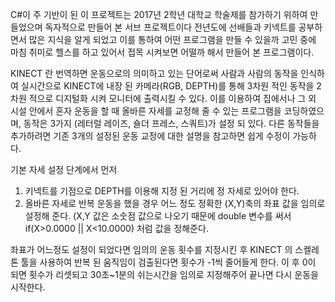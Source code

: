 C#이 주 기반이 된 이 프로젝트는 2017년 2학년 대학교 학술제를 참가하기 위하여 만들었으며 독자적으로 만들어 본 서브 프로젝트이다
전년도에 선배들과 키넥트를 공부하면서 많은 지식을 알게 되었고 이를 통하여 어떤 프로그램을 만들 수 있을까 고민 중에 마침 취미로 헬스를 하고 있어서
접목 시켜보면 어떨까 해서 만들어 본 프로그램이다.

KINECT 란 번역하면 운동으로의 의미하고 있는 단어로써 사람과 사람의 동작을 인식하여 실시간으로 KINECT에 내장 된 카메라(RGB, DEPTH)를 통해 3차원 적인
동작을 2차원 적으로 디지털화 시켜 모니터에 출력시킬 수 있다. 이를 이용하여 집에서나 그 외 시설 안에서 혼자 운동을 할 때 올바른 자세를 교정해 줄 수 있는
프로그램을 코딩하였으며, 동작은 3가지 (레터럴 레이즈, 숄더 프레스, 스쿼트)가 설정 되 있다.
다른 동작들을 추가하려면 기존 3개의 설정된 운동 교정에 대한 설명을 참고하면 쉽게 수정이 가능하다.

기본 자세 설정 단계에서 먼저 
1. 키넥트를 기점으로 DEPTH를 이용해 지정 된 거리에 정 자세로 있어야 한다.
2. 올바른 자세로 반복 운동을 했을 경우 어느 정도 정확한 (X,Y)축의 좌표 값을 임의로 설정해 준다.
   (X,Y 값은 소숫점 값으로 나오기 때문에 double 변수를 써서 if(X>0.0000 || X<10.0000) 처럼 값을 정해준다.

좌표가 어느정도 설정이 되었다면 임의의 운동 횟수를 지정시킨 후 KINECT 의 스켈레톤 툴을 사용하여 반복 된 움직임이 검출된다면 횟수가 -1씩 줄어들게 
한다. 이 후 0이 되면 횟수가 리셋되고 30초~1분의 쉬는시간을 임의로 지정해주어 끝나면 다시 운동을 시작한다.
